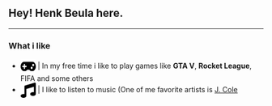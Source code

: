 ## Hey! Henk Beula here.
***

### What i like
- <img src="icons/gamepad.svg" width="30px" height="30px" align="center"/> |  In my free time i like to play games like **GTA V**, **Rocket League**, FIFA and some others
- <img src="icons/music.svg" width="30px" height="30px" align="center"/>   |  I like to listen to music (One of me favorite artists is <a href="https://en.wikipedia.org/wiki/J._Cole"> J. Cole </a>

